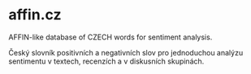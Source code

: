 # affin.cz
AFFIN-like database of CZECH words for sentiment analysis. 

Český slovník positivních a negativních slov pro jednoduchou analýzu sentimentu v textech, recenzích a v diskusních skupinách. 
